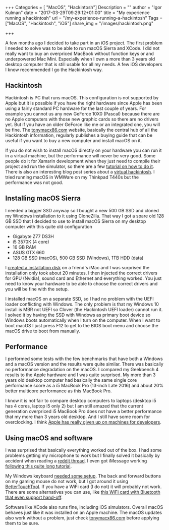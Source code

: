 ﻿+++
Categories = [ "MacOS", "Hackintosh"]
Description = ""
author = "Igor Kulman"
date = "2017-03-29T09:29:12+01:00"
title = "My experience running a hackintosh"
url = "/my-experience-running-a-hackintosh"
Tags = ["MacOS", "Hackintosh", "iOS"]
share_img = "/images/hackintosh.png"

+++

A few months ago I decided to take part in an iOS project. The first problem I needed to solve was to be able to run macOS Sierra and XCode. I did not really want to buy an overpriced MacBook without function keys or and underpowered Mac Mini. Especially when I own a more than 3 years old desktop computer that is still usable for all my needs. A few iOS developers I know recommended I go the Hackintosh way.

## Hackintosh

Hackintosh is PC that runs macOS. This configuration is not supported by Apple but it is possible if you have the right hardware since Apple has been using a fairly standard PC hardware for the last couple of years. For example you cannot us any new GeForce 10X0 (Pascal) because there are no Apple computers with those new graphic cards so there are no drivers yet. But if you have an older GeForce like me or an integrated one, you will be fine. The [tonymacx86.com](https://www.tonymacx86.com/) website, basically the central hub of all the Hackintosh information, regularly publishes a buying guide that can be useful if you want to buy a new computer and install macOS on it.

If you do not wish to install macOS directly on your hardware you can run it in a virtual machine, but the performance will never be very good. Some people do it for Xamarin development when they just need to compile their project and run the simulator, so there are a few [tutorial on how to do it](https://aurir.wordpress.com/2016/11/20/how-to-setting-up-macos-x-sierra-on-virtualbox-for-xamarin-development-with-visual-studio/). There is also an interesting blog post series about a [virtual hackintosh](https://arktronic.com/weblog/2016-12-10/virtual-hackintosh-part-1-the-concepts/). I tried running macOS in WMWare on my Thinkpad T440s but the performance was not good.

<!--more-->

## Installing macOS Sierra

I needed a bigger SSD anyway so I bought a new 500 GB SSD and cloned my Windows installation to it using CloneZilla. That way I got a spare old 128 GB SSD that I decided to use to install macOS Sierra on my desktop computer with this quite old configuration

- Gigabyte Z77 DS3H
- i5 3570K (4 core)
- 16 GB RAM
- ASUS GTX 660
- 128 GB SSD (macOS), 500 GB SSD (Windows), 1TB HDD (data)

I [created a installation disk](https://www.tonymacx86.com/threads/unibeast-install-macos-sierra-on-any-supported-intel-based-pc.200564/) on a friend's iMac and I was surprised the installation only took about 20 minutes. I then injected the correct drivers for GPU (Nvidia), sound card and Ethernet and everything worked. You just need to know your hardware to be able to choose the correct drivers and you will be fine with the setup.

I installed macOS on a separate SSD, so I had no problem with the UEFI loader conflicting with Windows. The only problem is that my Windows 10 install is MBR not UEFI so Clover (the Hackintosh UEFI loader) cannot run it. I solved it by having the SSD with Windows as primary boot device so Windows boots automatically when I turn on the computer. When I want to boot macOS I just press F12 to get to the BIOS boot menu and choose the macOS drive to boot from manually.

## Performance

I performed some tests with the few benchmarks that have both a Windows and a macOS version and the results were quite similar. There was basically no performance degradation on the macOS. I compared my Geekbench 4 results to the Apple hardware and I was quite surprised. My more than 3 years old desktop computer had basically the same single core performance score as a i5 MacBook Pro (13-inch Late 2016) and about 20% better multicore performance as this MacBook Pro. 

I know it is not fair to compare desktop computers to laptops (desktop i5 has 4 cores, laptop i5 only 2) but I am still amazed that the current generation overpriced i5 MacBook Pro does not have a better performance that my more than 3 years old desktop. And I still have some room for overclocking. I think [Apple has really given up on machines for developers](https://news.ycombinator.com/item?id=13797042).

## Using macOS and software

I was surprised that basically everything worked out of the box. I had some problems getting my microphone to work but I finally solved it basically by accident when reading a [reddit thread](https://www.reddit.com/r/hackintosh/comments/4gp7mj/need_help_getting_alc887_microphone_working_el/). I even got iMessage working [following this quite long tutorial](https://www.tonymacx86.com/threads/an-idiots-guide-to-imessage.196827/). 

My Windows keyboard [needed some setup](using-macos-with-a-windows-keyboard). The back and forward buttons on my gaming mouse do not work, but I got around it using [BetterTouchTool](http://sunpech.com/2015/04/map-your-mouses-back-and-forward). If you have a WiFi card (I do not) it will probably not work. There are some alternatives you can use, like [this WiFi card with Bluetooth that even support hand-off](https://www.amazon.de/Bluetooth-PCI-Express-BCM94360CD-Hackintosh-Flughafen/dp/B00MBP25UK/ref=sr_1_1?ie=UTF8&qid=1487424169&sr=8-1&keywords=Hackintosh).

Software like XCode also runs fine, including iOS simulators. Overall macOS behaves just like it was installed on an Apple machine. The macOS updates also work without a problem, just check [tonymacx86.com](https://www.tonymacx86.com/) before applying them to be sure. 